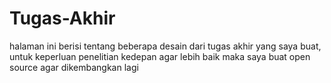 # Tugas-Akhir
halaman ini berisi tentang beberapa desain dari tugas akhir yang saya buat, untuk keperluan penelitian kedepan agar lebih baik maka saya buat open source agar dikembangkan lagi
